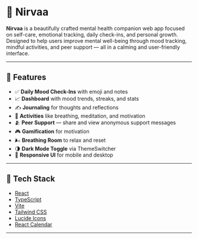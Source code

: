 # 🌿 Nirvaa

**Nirvaa** is a beautifully crafted mental health companion web app focused on self-care, emotional tracking, daily check-ins, and personal growth. Designed to help users improve mental well-being through mood tracking, mindful activities, and peer support — all in a calming and user-friendly interface.

---

## 🌟 Features

- ✅ **Daily Mood Check-Ins** with emoji and notes  
- 📈 **Dashboard** with mood trends, streaks, and stats  
- ✍️ **Journaling** for thoughts and reflections  
- 🧘 **Activities** like breathing, meditation, and motivation  
- 🫂 **Peer Support** — share and view anonymous support messages  
- 🎮 **Gamification** for motivation  
- 🌬️ **Breathing Room** to relax and reset  
- 🌗 **Dark Mode Toggle** via ThemeSwitcher  
- 📱 **Responsive UI** for mobile and desktop

---

## 🔧 Tech Stack

- [React](https://reactjs.org/)
- [TypeScript](https://www.typescriptlang.org/)
- [Vite](https://vitejs.dev/)
- [Tailwind CSS](https://tailwindcss.com/)
- [Lucide Icons](https://lucide.dev/)
- [React Calendar](https://www.npmjs.com/package/react-calendar)

---

